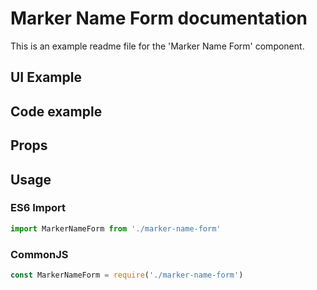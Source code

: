 # Marker Name Form documentation

This is an example readme file for the 'Marker Name Form' component.

## UI Example

<!-- STORY -->

## Code example

<!-- SOURCE -->

## Props

<!-- PROPS -->

## Usage

### ES6 Import
```js
import MarkerNameForm from './marker-name-form'
```

### CommonJS

```js
const MarkerNameForm = require('./marker-name-form')
